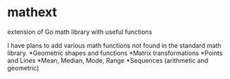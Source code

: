 # mathext
extension of Go math library with useful functions

I have plans to add various math functions not found in the standard math library.
  *Geometric shapes and functions
  *Matrix transformations
  *Points and Lines
  *Mean, Median, Mode, Range
  *Sequences (arithmetic and geometric)
